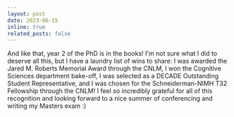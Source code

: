 ```yaml
---
layout: post
date: 2023-06-15
inline: true
related_posts: false
---
```


And like that, year 2 of the PhD is in the books! I'm not sure what I did to deserve all this, but I have a laundry list of wins to share: I was awarded the Jared M. Roberts Memorial Award through the CNLM, I won the Cognitive Sciences department bake-off, I was selected as a DECADE Outstanding Student Representative, and I was chosen for the Schneiderman-NIMH T32 Fellowship through the CNLM! I feel so incredibly grateful for all of this recognition and looking forward to a nice summer of conferencing and writing my Masters exam :)
